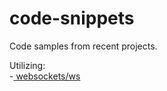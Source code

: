 # code-snippets

Code samples from recent projects. 


Utilizing:  
-<a href="https://github.com/websockets/ws"> websockets/ws </a>

